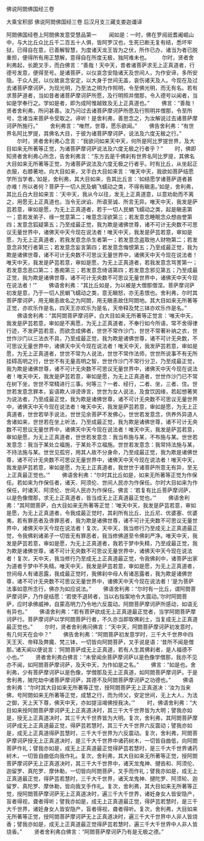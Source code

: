 <!-- { "loadSidebar": true } -->
佛说阿閦佛国经三卷


大乘宝积部
佛说阿閦佛国经三卷
后汉月支三藏支娄迦谶译


阿閦佛国经卷上阿閦佛发意受慧品第一
　　闻如是：一时，佛在罗阅祇耆阇崛山中，与大比丘众比丘千二百五十人俱，皆阿罗汉也，生死已断无复有结，悉坏牢狱，已得自在意，已善解智慧，为度诸天龙王皆为之伏，所作已办，诸当为者已脱重担，便得所有用正慧解，意得自在所度无极，独阿难未也。
　　尔时，贤者舍利弗起，长跪叉手，而白佛言：“善哉！天中天，昔者诸菩萨求无上正真道者，行德号发意，便得至号。是诸菩萨，以仪哀念安隐诸天及世间人，为作安谛，多所安隐。于众人民，以仪故哀念安定，以大身于世间无盖，哀伤诸天及人。今现在及过去诸菩萨摩诃萨，为现光明，乃至法之明为作照明，令至佛光明，而无有名。若有求菩萨道者，当如昔者诸菩萨摩诃萨所愿，及行明照并僧那，令入德号以闻者，当如是学奉行之。学如是者，即为成阿惟越致及无上正真道也。”
　　佛言：“善哉！贤者舍利弗，所问甚善。汝乃问过去诸菩萨摩诃萨所愿及行照明并僧那，令至所号，念诸当来菩萨令受取之。谛听！是舍利弗，善思念之，为汝解说过去诸菩萨摩诃萨所施行。”
　　舍利弗言：“唯然，世尊，愿乐欲闻。”
　　佛告舍利弗：“有世界名阿比罗提，其佛名大目，于彼为诸菩萨摩诃萨，说法及六度无极之行。”
　　尔时，贤者舍利弗心念言：“我欲问如来天中天，何所是阿比罗提世界，及大目如来无所著等正觉，为诸菩萨摩诃萨说法及六度无极之行者乎？”
　　时，佛即知贤者舍利弗心所念，告舍利弗言：“东方去是千佛刹有世界名阿比罗提，其佛名大目如来无所著等正觉，为诸菩萨说法及六度无极之行者乎。时有比丘，从坐起正衣服，右膝著地，向大目如来，叉手白大目如来言：‘唯天中天，我欲如菩萨结愿学所当学者。’如是，舍利弗，其大目如来，告其比丘言：‘如结愿学诸菩萨道者甚亦难！所以者何？菩萨于一切人民及蜎飞蠕动之类，不得有瞋恚。’如是，舍利弗，其比丘白大目如来言：‘天中天，我从今以往，发无上正真道意，以意劝助而不离之，用愿无上正真道也，当令无谀谄、所语至诚、所言无异。唯天中天，我发是萨芸若意，审如是愿，为无上正真道者，若于一切人民蜎飞蠕动之类，起是瞋恚第一；意若发弟子、缘一觉意第二；唯意念淫欲第三；若发意念睡眠念众想由誉第四；发意念狐疑第五；乃至成最正觉，我为欺是诸佛世尊，诸不可计无央数不可思议无量世界中，诸佛天中天今现在说法者！唯天中天，我发是萨芸若意，审如是愿，为无上正真道者，若我发意念杀生者第一；若发意念盗取他人财物第二；若发意念非梵行者第三；若发意念妄言第四；若发意念悔恨第五；乃至成最正觉，我为欺是诸佛世尊，诸不可计无央数不可思议无量世界中，诸佛天中天今现在说法者！唯天中天，我发是萨芸若意，审如是愿，为无上正真道者，若我发意念骂詈第一；若发意念恶口第二；愚痴第三；若发意念绮语第四；若发意念邪见第五；乃至成最正觉，我为欺是诸佛世尊，诸不可计无央数不可思议无量世界中，诸佛天中天今现在说法者！’”
　　佛语舍利弗：“其比丘如是，为以被是大僧那僧涅。菩萨摩诃萨初发是意，乃于一切人民蜎飞蠕动之类，意无瞋怒，亦无恚恨也。舍利弗，尔时其菩萨摩诃萨，用无瞋恚故名之为阿閦，用无瞋恚故住阿閦地。其大目如来无所著等正觉，亦欢乐作是名，四天王亦欢乐为是名，天帝释及梵三钵亦欢乐作是名。”
　　佛语舍利弗：“其阿閦菩萨摩诃萨，白大目如来无所著等正觉言：‘唯天中天，我发是萨芸若意，审如是不离愿，为无上正真道者，不奉行如今所语，常不舍得律行迹，不发萨芸若意，而欲念成佛者，世世不常作沙门，世世不常著补纳之衣，世世作沙门以三法衣不具，乃至成最正觉，我为欺是诸佛世尊，诸不可计无央数，不可思议无量世界中，诸佛天中天今现在说法者！唯天中天，我发萨芸若意，审如是愿，为无上正真道者，世世不常为人说法，世世不常作法师，世世所说事不有无所挂碍高明之行，世世不有无量高明之智，世世作沙门不常行分卫，乃至成最正觉，我为欺是诸佛世尊，诸不可计无央数不可思议无量世界中，诸佛天中天今现在说法者！唯天中天，我发是萨芸若意，审如是愿，为无上正真道者，世世作沙门已不常在树下坐，世世不常精进行三事。何等三？一者、经行，二者、坐，三者、住。世世若发意念罪本，妄语欺人诽谤谗言，世世为女人说法，及食饮因缘，若起想著笑为说法者，乃至成最正觉，我为欺是诸佛世尊，诸不可计无央数不可思议无量世界中，诸佛天中天今现在说法者！唯天中天，我发是萨芸若意，审如是愿，为无上正真道者，世世若举手说法，世世见余菩萨不发佛心，世世若发意念，供养外异道人舍诸如来，世世若在坐上听法，乃至成最正觉，我为欺是诸佛世尊，诸不可计无央数不可思议无量世界中，诸佛天中天今现在说法者！唯天中天，我发是萨芸若意，审如是愿，为无上正真道者，世世若发意念：我当布施与某，不布施与某。世世若发意念：我当于某处立福施，于某处不立福施。世世若发意念：我常持法施与某，不持法施与某。世世见孤穷，用其人故不分身命，乃至成最正觉，我为欺是诸佛世尊，诸不可计无央数不可思议无量世界中，诸佛天中天今现在说法者！唯天中天，我发是萨芸若意，审如是愿，为无上正真道者，我世世于诸菩萨所意无有异，至无上正真最正觉也。’”
　　佛语舍利弗：“尔时其比丘如是，如来无所著等正觉为作保任。若如来为作保任者，诸天、阿须伦、世间人民亦为作保任。尔时大目如来为作保任，时诸天、阿须伦、世间人民亦为作保任。佛言：‘若复有比丘菩萨摩诃萨，以是色像僧那，求无上正真道者，皆当成无上正真道最正觉也。’”
　　佛语舍利弗：“其阿閦菩萨，白大目如来无所著等正觉：‘唯天中天，我发是萨芸若意，审如是愿，为无上正真道者，令我成最正觉时，其刹所有比丘、比丘尼、优婆塞、优婆夷，若有罪恶者及谗罪恶者，我为欺是诸佛世尊，诸不可计无央数不可思议无量世界中，诸佛天中天今现在说法者！复次，天中天，我当修行乃至成无上正真道最正觉，令我佛刹诸弟子一切皆无有罪恶者，我当修佛道至令佛刹严净。唯天中天，我发是萨芸若意，审如是愿，为无上正真道者，我若于梦中失精，乃至成最正觉，我为欺是诸佛世尊，诸不可计无央数不可思议无量世界中，诸佛天中天今现在说法者！复次，天中天，我当修行乃至成无上正真道最正觉，令我佛刹中，诸菩萨出家为道者于梦中不失精。唯天中天，我发是萨芸若意，审如是愿，为无上正真道者，世间母人有诸恶露，我成最正觉时，我佛刹中母人有诸恶露者，我为欺是诸佛世尊，诸不可计无央数不可思议无量世界中，诸佛天中天今现在说法者！’是为菩萨法事如意所念行，佛亦为如应说法。”
　　佛语舍利弗：“尔时有一比丘，谓阿閦菩萨摩诃萨，乃作是结愿：‘若使不退转者，当以右指案地令大震动。’尔时阿閦菩萨，应时承佛威神，自蒙高明力乃令地六反震动。阿閦菩萨摩诃萨所感动，如语无有异也。”
　　佛语舍利弗：“若有菩萨欲成无上正真道最正觉者，当学阿閦菩萨摩诃萨行。菩萨摩诃萨以学阿閦菩萨行者，不久亦当即取佛刹土，当复成无上正真道最正觉也。”
　　尔时，贤者舍利弗问佛言：“天中天，阿閦菩萨摩诃萨初发意时，有几何天在会中？”
　　佛告舍利弗：“阿閦菩萨初发意学时，三千大千世界中四天王天、帝释及弊魔、梵三钵，一切皆向阿閦菩萨，叉手说是语：‘昔所不闻是僧那。’诸天闻以便说言：‘阿閦菩萨成无上正真道，若有人生其佛刹者，是人福德不小也。’”
　　贤者舍利弗白佛言：“未曾闻余菩萨摩诃萨以是色像学僧那，我亦不见亦不闻，如阿閦菩萨摩诃萨，及天中天，为作如是之名。”
　　佛言：“如是也。舍利弗，少有菩萨摩诃萨以是色像，学僧那及无上正真道，如阿閦菩萨摩诃萨。于是舍利弗，陂陀劫中诸菩萨摩诃萨，其德不及阿閦菩萨摩诃萨之功德也。”
　　佛语舍利弗：“尔时其大目如来无所著等正觉，授阿閦菩萨无上正真道决：‘汝为当来佛，号阿閦如来无所著等正觉，成慧之行，而为师父，安定世间，无上大人，为法之御，天上天下尊，佛天中天，亦如提洹竭佛授我决。’”
　　时，佛语舍利弗：“大目如来授阿閦菩萨摩诃萨无上正真道决时，其三千大千世界皆为大明；譬我亦如是，授无上正真道决时，其三千大千世界皆为大明。复次，舍利弗，其阿閦菩萨摩诃萨成无上正真道最正觉，得萨芸若慧时，其三千大千世界六反震动；譬我亦如是，成无上正真道得萨芸慧时，三千大千世界为六反震动。复次，舍利弗，阿閦菩萨摩诃萨授无上正真道决时，是三千大千世界中诸药树木，一切皆自曲低，向阿閦菩萨作礼；譬我亦如是，成无上正真道最正觉得萨芸若慧时，是三千大千世界诸药树木，一切皆自曲低向我作礼。复次，舍利弗，其大目如来无所著等正觉，授阿閦菩萨摩诃萨无上正真道决时，其三千大千世界中，诸天龙鬼神、揵沓和、阿须伦、迦留罗、真陀罗、摩休勒，一切皆向阿閦菩萨，叉手而作礼；譬我亦如是，成无上正真道最正觉，得萨芸若慧时，三千大千世界，诸天龙鬼神、揵陀罗、阿须轮、迦留罗、真陀罗、摩休勒，皆向我叉手作礼。复次，舍利弗，其大目如来无所著等正觉，授阿閦菩萨摩诃萨无上正真道决时，遍三千大千世界，诸妊身女人皆安隐产，盲者得视，聋者得听；譬我亦如是，成无上正真道最正觉，得萨芸若慧时，是三千大千世界，诸妊身女人皆安隐产，盲者得视，聋者得听。复次，舍利弗，大目如来无所著等正觉，授阿閦菩萨摩诃萨无上正真道决时，遍三千大千世界中人非人皆烧香；譬我亦如是，成无上正真道最正觉得萨芸若慧时，遍三千大千世界中人非人皆烧香。”
　　贤者舍利弗白佛言：“阿閦菩萨摩诃萨乃有是无极之德。”
